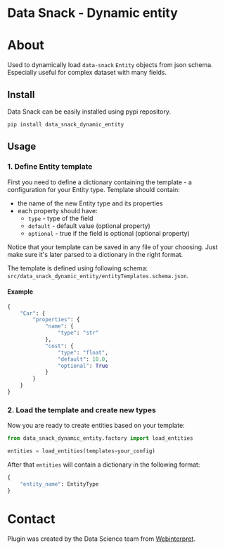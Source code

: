 # Data Snack - Dynamic entity 

# About
Used to dynamically load `data-snack` `Entity` objects from json schema.
Especially useful for complex dataset with many fields.

## Install
Data Snack can be easily installed using pypi repository.
```bash
pip install data_snack_dynamic_entity
```

## Usage
### 1. Define Entity template 
First you need to define a dictionary containing the template - a configuration for your Entity type.
Template should contain:
- the name of the new Entity type and its properties
- each property should have:
  - `type` - type of the field
  - `default` - default value (optional property) 
  - `optional` - true if the field is optional (optional property)

Notice that your template can be saved in any file of your choosing.
Just make sure it's later parsed to a dictionary in the right format.

The template is defined using following schema: `src/data_snack_dynamic_entity/entityTemplates.schema.json`.

#### Example
```python
{
    "Car": {
        "properties": {
            "name": {
                "type": "str"
            },
            "cost": {
                "type": "float",
                "default": 10.0,
                "optional": True
            }
        }
    }
}
```

### 2. Load the template and create new types
Now you are ready to create entities based on your template:
```python
from data_snack_dynamic_entity.factory import load_entities

entities = load_entities(templates=your_config)
```

After that `entities` will contain a dictionary in the following format:
```python
{
    "entity_name": EntityType
}
```

# Contact
Plugin was created by the Data Science team from [Webinterpret](https://www.webinterpret.com/).
